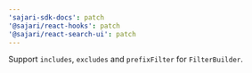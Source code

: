 ```yaml
---
'sajari-sdk-docs': patch
'@sajari/react-hooks': patch
'@sajari/react-search-ui': patch
---
```


Support `includes`, `excludes` and `prefixFilter` for `FilterBuilder`.
